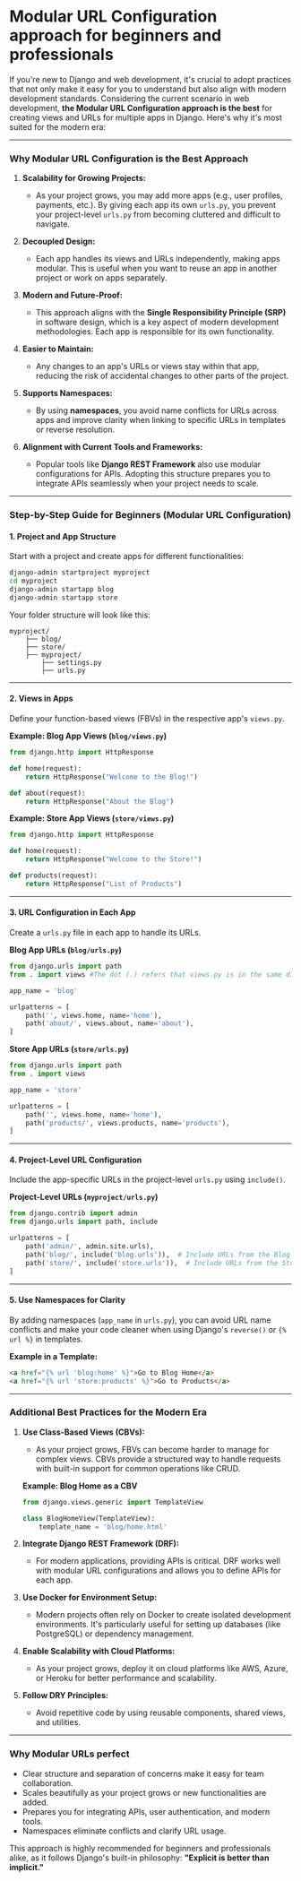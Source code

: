 # Modular URL Configuration approach for beginners and professionals

If you're new to Django and web development, it's crucial to adopt practices that not only make it easy for you to understand but also align with modern development standards. Considering the current scenario in web development, **the Modular URL Configuration approach is the best** for creating views and URLs for multiple apps in Django. Here's why it's most suited for the modern era:

---

### **Why Modular URL Configuration is the Best Approach**

1. **Scalability for Growing Projects:**
   - As your project grows, you may add more apps (e.g., user profiles, payments, etc.). By giving each app its own `urls.py`, you prevent your project-level `urls.py` from becoming cluttered and difficult to navigate.

2. **Decoupled Design:**
   - Each app handles its views and URLs independently, making apps modular. This is useful when you want to reuse an app in another project or work on apps separately.

3. **Modern and Future-Proof:**
   - This approach aligns with the **Single Responsibility Principle (SRP)** in software design, which is a key aspect of modern development methodologies. Each app is responsible for its own functionality.

4. **Easier to Maintain:**
   - Any changes to an app's URLs or views stay within that app, reducing the risk of accidental changes to other parts of the project.

5. **Supports Namespaces:**
   - By using **namespaces**, you avoid name conflicts for URLs across apps and improve clarity when linking to specific URLs in templates or reverse resolution.

6. **Alignment with Current Tools and Frameworks:**
   - Popular tools like **Django REST Framework** also use modular configurations for APIs. Adopting this structure prepares you to integrate APIs seamlessly when your project needs to scale.
---

### **Step-by-Step Guide for Beginners (Modular URL Configuration)**

#### **1. Project and App Structure**
Start with a project and create apps for different functionalities:
```bash
django-admin startproject myproject
cd myproject
django-admin startapp blog
django-admin startapp store
```

Your folder structure will look like this:
```
myproject/
    ├── blog/
    ├── store/
    ├── myproject/
        ├── settings.py
        ├── urls.py
```

---

#### **2. Views in Apps**
Define your function-based views (FBVs) in the respective app's `views.py`.

**Example: Blog App Views (`blog/views.py`)**
```python
from django.http import HttpResponse

def home(request):
    return HttpResponse("Welcome to the Blog!")

def about(request):
    return HttpResponse("About the Blog")
```

**Example: Store App Views (`store/views.py`)**
```python
from django.http import HttpResponse

def home(request):
    return HttpResponse("Welcome to the Store!")

def products(request):
    return HttpResponse("List of Products")
```

---

#### **3. URL Configuration in Each App**
Create a `urls.py` file in each app to handle its URLs.

**Blog App URLs (`blog/urls.py`)**
```python
from django.urls import path
from . import views #The dot (.) refers that views.py is in the same directory as the module containing this import statement.

app_name = 'blog'

urlpatterns = [
    path('', views.home, name='home'),
    path('about/', views.about, name='about'),
]
```

**Store App URLs (`store/urls.py`)**
```python
from django.urls import path
from . import views

app_name = 'store'

urlpatterns = [
    path('', views.home, name='home'),
    path('products/', views.products, name='products'),
]
```

---

#### **4. Project-Level URL Configuration**
Include the app-specific URLs in the project-level `urls.py` using `include()`.

**Project-Level URLs (`myproject/urls.py`)**
```python
from django.contrib import admin
from django.urls import path, include

urlpatterns = [
    path('admin/', admin.site.urls),
    path('blog/', include('blog.urls')),  # Include URLs from the Blog app
    path('store/', include('store.urls')),  # Include URLs from the Store app
]
```

---

#### **5. Use Namespaces for Clarity**
By adding namespaces (`app_name` in `urls.py`), you can avoid URL name conflicts and make your code cleaner when using Django's `reverse()` or `{% url %}` in templates.

**Example in a Template:**
```html
<a href="{% url 'blog:home' %}">Go to Blog Home</a>
<a href="{% url 'store:products' %}">Go to Products</a>
```

---

### **Additional Best Practices for the Modern Era**

1. **Use Class-Based Views (CBVs):**
   - As your project grows, FBVs can become harder to manage for complex views. CBVs provide a structured way to handle requests with built-in support for common operations like CRUD.

   **Example: Blog Home as a CBV**
   ```python
   from django.views.generic import TemplateView

   class BlogHomeView(TemplateView):
       template_name = 'blog/home.html'
   ```

2. **Integrate Django REST Framework (DRF):**
   - For modern applications, providing APIs is critical. DRF works well with modular URL configurations and allows you to define APIs for each app.

3. **Use Docker for Environment Setup:**
   - Modern projects often rely on Docker to create isolated development environments. It's particularly useful for setting up databases (like PostgreSQL) or dependency management.

4. **Enable Scalability with Cloud Platforms:**
   - As your project grows, deploy it on cloud platforms like AWS, Azure, or Heroku for better performance and scalability.

5. **Follow DRY Principles:**
   - Avoid repetitive code by using reusable components, shared views, and utilities.

---

### **Why Modular URLs perfect**
- Clear structure and separation of concerns make it easy for team collaboration.
- Scales beautifully as your project grows or new functionalities are added.
- Prepares you for integrating APIs, user authentication, and modern tools.
- Namespaces eliminate conflicts and clarify URL usage.

This approach is highly recommended for beginners and professionals alike, as it follows Django's built-in philosophy: **"Explicit is better than implicit."**
